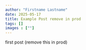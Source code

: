 ```yaml
---
author: "Firstname Lastname"
date: 2025-05-17
title: Example Post remove in prod
tags: []
images : [""]
---
```



first post (remove this in prod)
